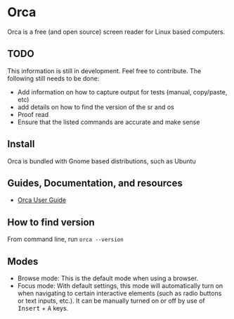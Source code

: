 # Orca

Orca is a free (and open source) screen reader for Linux based computers.

## TODO

This information is still in development. Feel free to contribute. The following still needs to be done:

* Add information on how to capture output for tests (manual, copy/paste, etc)
* add details on how to find the version of the sr and os
* Proof read
* Ensure that the listed commands are accurate and make sense

## Install

Orca is bundled with Gnome based distributions, such as Ubuntu

## Guides, Documentation, and resources

* [Orca User Guide](https://help.gnome.org/users/orca/stable/)

## How to find version

From command line, run `orca --version`

## Modes

* Browse mode: This is the default mode when using a browser.
* Focus mode: With default settings, this mode will automatically turn on when navigating to certain interactive elements (such as radio buttons or text inputs, etc.). It can be manually turned on or off by use of <kbd>Insert</kbd> + <kbd>A</kbd> keys.

